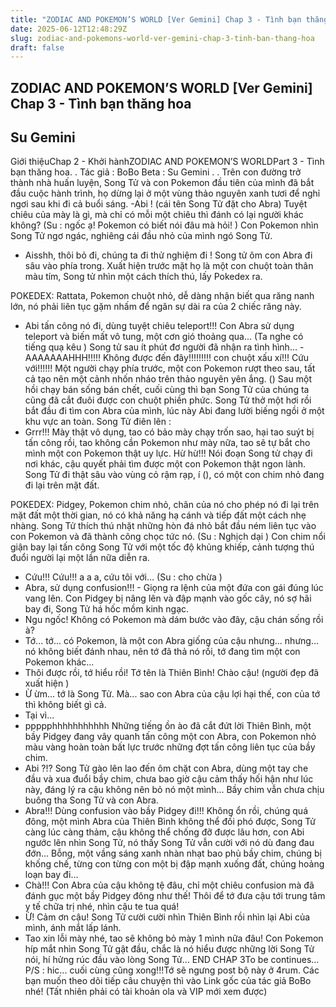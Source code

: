 ```yaml
---
title: "ZODIAC AND POKEMON’S WORLD [Ver Gemini] Chap 3 - Tình bạn thăng hoa"
date: 2025-06-12T12:48:29Z
slug: zodiac-and-pokemons-world-ver-gemini-chap-3-tinh-ban-thang-hoa
draft: false
---
```


## ZODIAC AND POKEMON’S WORLD [Ver Gemini] Chap 3 - Tình bạn thăng hoa

## Su Gemini

Giới thiệu​Chap 2 - Khởi hành​ZODIAC AND POKEMON’S WORLD​Part 3 - Tình bạn thăng hoa​.
 .
 Tác giả : BoBo 
 Beta : Su Gemini 
 .
 .
Trên con đường trở thành nhà huấn luyện, Song Tử và con Pokemon đầu tiên của mình đã bắt đầu cuộc hành trình, họ dừng lại ở một vùng thảo nguyên xanh tươi để nghỉ ngơi sau khi đi cả buổi sáng.
-Abi ! (cái tên Song Tử đặt cho Abra) Tuyệt chiêu của mày là gì, mà chỉ có mỗi một chiêu thì đánh có lại người khác không? (Su : ngốc ạ! Pokemon có biết nói đâu mà hỏi! )
Con Pokemon nhìn Song Tử ngơ ngác, nghiêng cái đầu nhỏ của mình ngó Song Tử.
- Aisshh, thôi bỏ đi, chúng ta đi thử nghiệm đi !
Song tử ôm con Abra đi sâu vào phía trong. Xuất hiện trước mặt họ là một con chuột toàn thân màu tím, Song tử nhìn một cách thích thú, lấy Pokedex ra.

POKEDEX: Rattata, Pokemon chuột nhỏ, dễ dàng nhận biết qua răng nanh lớn, nó phải liên tục gặm nhấm để ngăn sự dài ra của 2 chiếc răng này.
- Abi tấn công nó đi, dùng tuyệt chiêu teleport!!!
Con Abra sử dụng teleport và biến mất vô tung, một cơn gió thoảng qua... (Ta nghe có tiếng quạ kêu )
 Song tử sau ít phút đơ người đã nhận ra tình hình…
-AAAAAAAHHH!!!!! Không được đến đây!!!!!!!!! con chuột xấu xí!!! Cứu với!!!!!!
Một người chạy phía trước, một con Pokemon rượt theo sau, tất cả tạo nên một cảnh nhốn nháo trên thảo nguyên yên ắng. ()
Sau một hồi chạy bán sống bán chết, cuối cùng thì bạn Song Tử của chúng ta cũng đã cắt đuôi được con chuột phiền phức. Song Tử thở một hơi rồi bắt đầu đi tìm con Abra của mình, lúc này Abi đang lười biếng ngồi ở một khu vực an toàn. Song Tử điên lên :
- Grrr!!! Mày thật vô dụng, tao có bảo mày chạy trốn sao, hại tao suýt bị tấn công rồi, tao không cần Pokemon như mày nữa, tao sẽ tự bắt cho mình một con Pokemon thật uy lực. Hừ hừ!!!
Nói đoạn Song tử chạy đi nơi khác, cậu quyết phải tìm được một con Pokemon thật ngon lành. Song Tử đi thật sâu vào vùng cỏ rậm rạp, í (), có một con chim nhỏ đang đi lại trên mặt đất.

POKEDEX: Pidgey, Pokemon chim nhỏ, chân của nó cho phép nó đi lại trên mặt đất một thời gian, nó có khả năng hạ cánh và tiếp đất một cách nhẹ nhàng.
Song Tử thích thú nhặt những hòn đá nhỏ bắt đầu ném liên tục vào con Pokemon và đã thành công chọc tức nó. (Su : Nghịch dại ) Con chim nổi giận bay lại tấn công Song Tử với một tốc độ khủng khiếp, cảnh tượng thú đuổi người lại một lần nữa diễn ra. 
- Cứu!!! Cứu!!! a a a, cứu tôi với… (Su : cho chừa )
- Abra, sử dụng confusion!!! - Giọng ra lệnh của một đứa con gái đúng lúc vang lên.
Con Pidgey bị nâng lên và đập mạnh vào gốc cây, nó sợ hãi bay đi, Song Tử há hốc mồm kinh ngạc.
- Ngu ngốc! Không có Pokemon mà dám bước vào đây, cậu chán sống rồi à?
- Tớ... tớ... có Pokemon, là một con Abra giống của cậu nhưng... nhưng... nó không biết đánh nhau, nên tớ đã thả nó rồi, tớ đang tìm một con Pokemon khác...
- Thôi được rồi, tớ hiểu rồi! Tớ tên là Thiên Bình! Chào cậu! (người đẹp đã xuất hiện )
- Ừ ừm... tớ là Song Tử. Mà... sao con Abra của cậu lợi hại thế, con của tớ thì không biết gì cả.
- Tại vì...
- ppppphhhhhhhhhhh
Những tiếng ồn ào đã cắt đứt lời Thiên Bình, một bầy Pidgey đang vây quanh tấn công một con Abra, con Pokemon nhỏ màu vàng hoàn toàn bất lực trước những đợt tấn công liên tục của bầy chim.
- Abi ?!?
Song Tử gào lên lao đến ôm chặt con Abra, dùng một tay che đầu và xua đuổi bầy chim, chưa bao giờ cậu cảm thấy hối hận như lúc này, đáng lý ra cậu không nên bỏ nó một mình… Bầy chim vẫn chưa chịu buông tha Song Tử và con Abra.
- Abra!!! Dùng confusion vào bầy Pidgey đi!!!
Không ổn rồi, chúng quá đông, một mình Abra của Thiên Bình không thể đối phó được, Song Tử càng lúc càng thảm, cậu không thể chống đỡ được lâu hơn, con Abi ngước lên nhìn Song Tử, nó thấy Song Tử vẫn cười với nó dù đang đau đớn… Bỗng, một vầng sáng xanh nhàn nhạt bao phủ bầy chim, chúng bị khống chế, từng con từng con một bị đập mạnh xuống đất, chúng hoảng loạn bay đi…
- Chà!!! Con Abra của cậu không tệ đâu, chỉ một chiêu confusion mà đã đánh gục một bầy Pidgey đông như thế! Thôi để tớ đưa cậu tới trung tâm y tế chữa trị nhé, nhìn cậu te tua quá!
- Ừ! Cảm ơn cậu!
Song Tử cười cười nhìn Thiên Bình rồi nhìn lại Abi của mình, ánh mắt lấp lánh.
- Tao xin lỗi mày nhé, tao sẽ không bỏ mày 1 mình nữa đâu!
Con Pokemon híp mắt nhìn Song Tử gật đầu, chắc là nó hiểu được những lời Song Tử nói, hí hửng rúc đầu vào lòng Song Tử…
END CHAP 3​To be continues...​P/S : hic... cuối cùng cũng xong!!!​Tớ sẽ ngưng post bộ này ở 4rum. Các bạn muốn theo dõi tiếp câu chuyện thì vào Link gốc của tác giả BoBo nhé! (Tất nhiên phải có tài khoản ola và VIP mới xem được)​
